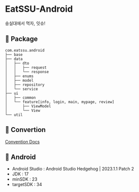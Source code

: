 # EatSSU-Android
숭실대에서 먹자, 잇슈!


## 📄 Package
```
com.eatssu.android
├── base
├── data
│   ├── dto
│   │   ├── request
│   │   └── response
│   ├── enums
│   ├── model
│   ├── repository
│   └── service
├── ui
│   ├── common
│   └── feature[info, login, main, mypage, review]
│       ├── ViewModel
│       └── View
└── util
```

## 🐚 Convertion
[Convention Docs](https://github.com/EAT-SSU/EatSSU-Android/wiki/Convention)

## 🤖 Android
- Android Studio : Android Studio Hedgehog | 2023.1.1 Patch 2
- JDK : 17
- minSDK : 23
- targetSDK : 34
